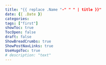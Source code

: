 ```yaml
---
title: "{{ replace .Name "-" " " | title }}"
date: {{ .Date }}
categories: 
tags: ["first"]
showToc: true
TocOpen: false
draft: false
ShowBreadCrumbs: true
ShowPostNavLinks: true
UseHugoToc: true
# description: "text"
---
```


